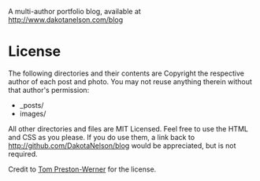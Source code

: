 A multi-author portfolio blog, available at http://www.dakotanelson.com/blog


License
====

The following directories and their contents are Copyright the respective author of each post and photo. You may not reuse anything therein without that author's permission:

* _posts/
* images/

All other directories and files are MIT Licensed. Feel free to use the HTML and CSS as you please. If you do use them, a link back to http://github.com/DakotaNelson/blog would be appreciated, but is not required.



Credit to [Tom Preston-Werner](http://github.com/mojombo/jekyll) for the license.
